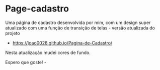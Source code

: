 # Page-cadastro
Uma página de cadastro desenvolvida por mim, com um design super atualizado com uma função de transição de telas - versão atualizada do projeto
- https://joao0028.github.io/Pagina-de-Cadastro/

Nesta atualização mudei cores de fundo.

Espero que goste! - 

